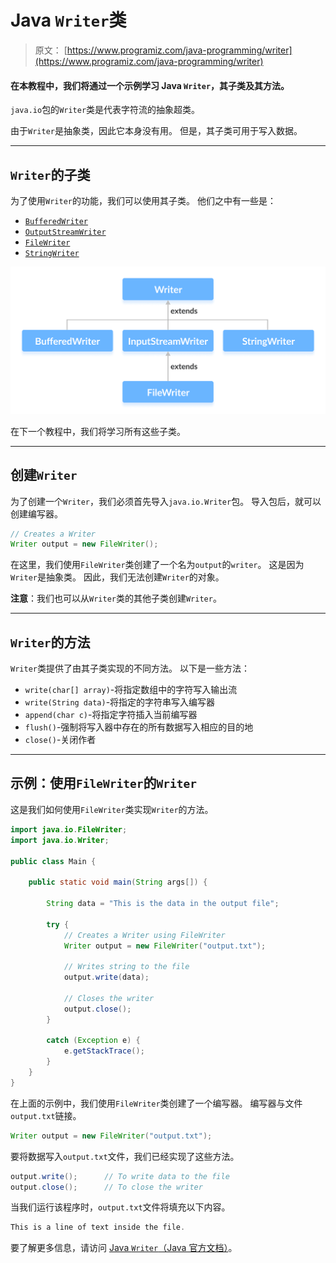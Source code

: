 # Java `Writer`类

> 原文： [https://www.programiz.com/java-programming/writer](https://www.programiz.com/java-programming/writer)

#### 在本教程中，我们将通过一个示例学习 Java `Writer`，其子类及其方法。

`java.io`包的`Writer`类是代表字符流的抽象超类。

由于`Writer`是抽象类，因此它本身没有用。 但是，其子类可用于写入数据。

* * *

## `Writer`的子类

为了使用`Writer`的功能，我们可以使用其子类。 他们之中有一些是：

*   [`BufferedWriter`](https://www.programiz.com/java-programming/bufferedwriter)
*   [`OutputStreamWriter`](https://www.programiz.com/java-programming/outputstreamwriter)
*   [`FileWriter`](https://www.programiz.com/java-programming/filewriter)
*   [`StringWriter`](https://www.programiz.com/java-programming/stringwriter)

![Subclasses of Java Writer are BufferedWriter, OutputStreamWriter, FileWriter and StringWriter.](img/dd85ba5c0788c80d24ef4634764573b5.png "Java Writer Class")

在下一个教程中，我们将学习所有这些子类。

* * *

## 创建`Writer`

为了创建一个`Writer`，我们必须首先导入`java.io.Writer`包。 导入包后，就可以创建编写器。

```java
// Creates a Writer
Writer output = new FileWriter(); 
```

在这里，我们使用`FileWriter`类创建了一个名为`output`的`writer`。 这是因为`Writer`是抽象类。 因此，我们无法创建`Writer`的对象。

**注意**：我们也可以从`Writer`类的其他子类创建`Writer`。

* * *

## `Writer`的方法

`Writer`类提供了由其子类实现的不同方法。 以下是一些方法：

*   `write(char[] array)`-将指定数组中的字符写入输出流
*   `write(String data)`-将指定的字符串写入编写器
*   `append(char c)`-将指定字符插入当前编写器
*   `flush()`-强制将写入器中存在的所有数据写入相应的目的地
*   `close()`-关闭作者

* * *

## 示例：使用`FileWriter`的`Writer`

这是我们如何使用`FileWriter`类实现`Writer`的方法。

```java
import java.io.FileWriter;
import java.io.Writer;

public class Main {

    public static void main(String args[]) {

        String data = "This is the data in the output file";

        try {
            // Creates a Writer using FileWriter
            Writer output = new FileWriter("output.txt");

            // Writes string to the file
            output.write(data);

            // Closes the writer
            output.close();
        }

        catch (Exception e) {
            e.getStackTrace();
        }
    }
} 
```

在上面的示例中，我们使用`FileWriter`类创建了一个编写器。 编写器与文件`output.txt`链接。

```java
Writer output = new FileWriter("output.txt"); 
```

要将数据写入`output.txt`文件，我们已经实现了这些方法。

```java
output.write();      // To write data to the file
output.close();      // To close the writer 
```

当我们运行该程序时，`output.txt`文件将填充以下内容。

```java
This is a line of text inside the file. 
```

要了解更多信息，请访问 [Java `Writer`（Java 官方文档）](https://docs.oracle.com/javase/7/docs/api/java/io/Writer.html "Java Writer (official Java documentation)")。